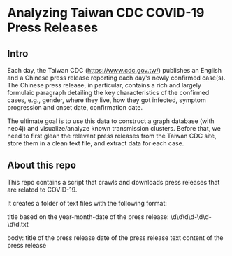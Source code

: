 # Analyzing Taiwan CDC COVID-19 Press Releases


## Intro
Each day, the Taiwan CDC (https://www.cdc.gov.tw/) publishes an English and a Chinese press release reporting each day's newly confirmed case(s). The Chinese press release, in particular, contains a rich and largely formulaic paragraph detailing the key characteristics of the confirmed cases, e.g., gender, where they live, how they got infected, symptom progression and onset date, confirmation date. 

The ultimate goal is to use this data to construct a graph database (with neo4j) and visualize/analyze known transmission clusters. Before that, we need to first glean the relevant press releases from the Taiwan CDC site, store them in a clean text file, and extract data for each case. 

## About this repo
This repo contains a script that crawls and downloads press releases that are related to COVID-19.

It creates a folder of text files with the following format:

title based on the year-month-date of the press release: 
\d\d\d\d-\d\d-\d\d.txt 

body:
title of the press release
date of the press release
text content of the press release 

